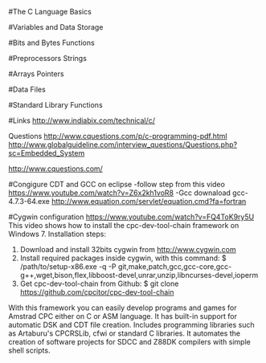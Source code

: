 #The C Language Basics

#Variables and Data Storage

#Bits and Bytes	Functions

#Preprocessors	Strings

#Arrays	Pointers

#Data Files

#Standard Library Functions


#Links
http://www.indiabix.com/technical/c/ 

Questions
http://www.cquestions.com/p/c-programming-pdf.html 
http://www.globalguideline.com/interview_questions/Questions.php?sc=Embedded_System 

http://www.cquestions.com/


#Congigure CDT and GCC on eclipse
-follow step from this video 
https://www.youtube.com/watch?v=Z6x2kh1voR8 
-Gcc downaload gcc-4.7.3-64.exe
http://www.equation.com/servlet/equation.cmd?fa=fortran  

#Cygwin configuration
https://www.youtube.com/watch?v=FQ4ToK9ry5U
This video shows how to install the cpc-dev-tool-chain framework on Windows 7. Installation steps:

1. Download and install 32bits cygwin from http://www.cygwin.com
2. Install required packages inside cygwin, with this command:
$ /path/to/setup-x86.exe -q -P git,make,patch,gcc,gcc-core,gcc-g++,wget­,bison,flex,libboost-devel,unrar,unzip,l­ibncurses-devel,ioperm
3. Get cpc-dev-tool-chain from Github:
$ git clone https://github.com/cpcitor/cpc-dev-tool-chain

With this framework you can easily develop programs and games for Amstrad CPC either on C or ASM language. It has built-in support for automatic DSK and CDT file creation. Includes programming libraries such as Artaburu's CPCRSLib, cfwi or standard C libraries. It automates the creation of software projects for SDCC and Z88DK compilers with simple shell scripts.
